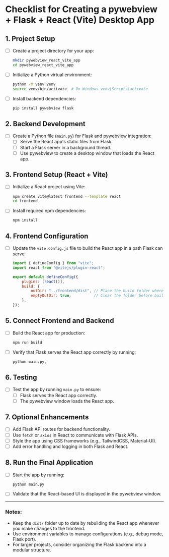 # Checklist for Creating a pywebview + Flask + React (Vite) Desktop App

## 1. **Project Setup**
- [ ] Create a project directory for your app:
  ```bash
  mkdir pywebview_react_vite_app
  cd pywebview_react_vite_app
  ```
- [ ] Initialize a Python virtual environment:
  ```bash
  python -m venv venv
  source venv/bin/activate  # On Windows venv\Scripts\activate
  ```
- [ ] Install backend dependencies:
  ```bash
  pip install pywebview flask
  ```

## 2. **Backend Development**
- [ ] Create a Python file (`main.py`) for Flask and pywebview integration:
  - [ ] Serve the React app's static files from Flask.
  - [ ] Start a Flask server in a background thread.
  - [ ] Use pywebview to create a desktop window that loads the React app.

## 3. **Frontend Setup (React + Vite)**
- [ ] Initialize a React project using Vite:
  ```bash
  npm create vite@latest frontend --template react
  cd frontend
  ```
- [ ] Install required npm dependencies:
  ```bash
  npm install
  ```

## 4. **Frontend Configuration**
- [ ] Update the `vite.config.js` file to build the React app in a path Flask can serve:
  ```javascript
  import { defineConfig } from "vite";
  import react from "@vitejs/plugin-react";

  export default defineConfig({
      plugins: [react()],
      build: {
          outDir: "../frontend/dist", // Place the build folder where Flask can serve it
          emptyOutDir: true,          // Clear the folder before building
      },
  });
  ```

## 5. **Connect Frontend and Backend**
- [ ] Build the React app for production:
  ```bash
  npm run build
  ```
- [ ] Verify that Flask serves the React app correctly by running:
  ```bash
  python main.py,
  ```

## 6. **Testing**
- [ ] Test the app by running `main.py` to ensure:
  - [ ] Flask serves the React app correctly.
  - [ ] The pywebview window loads the React app.

## 7. **Optional Enhancements**
- [ ] Add Flask API routes for backend functionality.
- [ ] Use `fetch` or `axios` in React to communicate with Flask APIs.
- [ ] Style the app using CSS frameworks (e.g., TailwindCSS, Material-UI).
- [ ] Add error handling and logging in both Flask and React.

## 8. **Run the Final Application**
- [ ] Start the app by running:
  ```bash
  python main.py
  ```
- [ ] Validate that the React-based UI is displayed in the pywebview window.

---

### Notes:
- Keep the `dist/` folder up to date by rebuilding the React app whenever you make changes to the frontend.
- Use environment variables to manage configurations (e.g., debug mode, Flask port).
- For larger projects, consider organizing the Flask backend into a modular structure.
